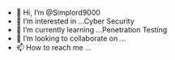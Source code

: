 - 👋 Hi, I’m @Simplord9000
- 👀 I’m interested in ...Cyber Security
- 🌱 I’m currently learning ...Penetration Testing
- 💞️ I’m looking to collaborate on ...
- 📫 How to reach me ...

<!---
Simplord9000/Simplord9000 is a ✨ special ✨ repository because its `README.md` (this file) appears on your GitHub profile.
You can click the Preview link to take a look at your changes.
--->
